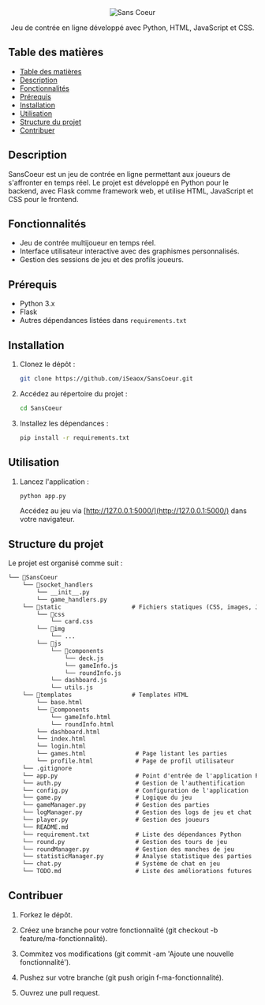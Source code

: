 <div  id="sanscoeur" align="center">
  <img src="https://github.com/user-attachments/assets/d086a10b-e21c-401d-aca7-d9b09b41ebd6" alt="Sans Coeur">
  <p>Jeu de contrée en ligne développé avec Python, HTML, JavaScript et CSS.</p>
</div>

## Table des matières

- [Table des matières](#table-des-matières)
- [Description](#description)
- [Fonctionnalités](#fonctionnalités)
- [Prérequis](#prérequis)
- [Installation](#installation)
- [Utilisation](#utilisation)
- [Structure du projet](#structure-du-projet)
- [Contribuer](#contribuer)

## Description

SansCoeur est un jeu de contrée en ligne permettant aux joueurs de s'affronter en temps réel. Le projet est développé en Python pour le backend, avec Flask comme framework web, et utilise HTML, JavaScript et CSS pour le frontend.

## Fonctionnalités

- Jeu de contrée multijoueur en temps réel.
- Interface utilisateur interactive avec des graphismes personnalisés.
- Gestion des sessions de jeu et des profils joueurs.

## Prérequis

- Python 3.x
- Flask
- Autres dépendances listées dans `requirements.txt`

## Installation

1. Clonez le dépôt :

   ```bash
   git clone https://github.com/iSeaox/SansCoeur.git
   ```

2. Accédez au répertoire du projet :

    ```bash
    cd SansCoeur
    ```

3. Installez les dépendances :

    ```bash
    pip install -r requirements.txt
    ```

## Utilisation

1. Lancez l'application :

    ```bash
    python app.py
    ```

    Accédez au jeu via [http://127.0.0.1:5000/](http://127.0.0.1:5000/) dans votre navigateur.

## Structure du projet

Le projet est organisé comme suit :

```txt
└── 📁SansCoeur
    └── 📁socket_handlers
        └── __init__.py
        └── game_handlers.py
    └── 📁static                    # Fichiers statiques (CSS, images, JS)
        └── 📁css
            └── card.css
        └── 📁img
            └── ...
        └── 📁js
            └── 📁components
                └── deck.js
                └── gameInfo.js
                └── roundInfo.js
            └── dashboard.js
            └── utils.js
    └── 📁templates                 # Templates HTML
        └── base.html
        └── 📁components
            └── gameInfo.html
            └── roundInfo.html
        └── dashboard.html
        └── index.html
        └── login.html
        └── games.html              # Page listant les parties
        └── profile.html            # Page de profil utilisateur
    └── .gitignore
    └── app.py                      # Point d'entrée de l'application Flask
    └── auth.py                     # Gestion de l'authentification
    └── config.py                   # Configuration de l'application
    └── game.py                     # Logique du jeu
    └── gameManager.py              # Gestion des parties
    └── logManager.py               # Gestion des logs de jeu et chat
    └── player.py                   # Gestion des joueurs
    └── README.md
    └── requirement.txt             # Liste des dépendances Python
    └── round.py                    # Gestion des tours de jeu
    └── roundManager.py             # Gestion des manches de jeu
    └── statisticManager.py         # Analyse statistique des parties
    └── chat.py                     # Système de chat en jeu
    └── TODO.md                     # Liste des améliorations futures
```

## Contribuer

1. Forkez le dépôt.

2. Créez une branche pour votre fonctionnalité (git checkout -b feature/ma-fonctionnalité).

3. Commitez vos modifications (git commit -am 'Ajoute une nouvelle fonctionnalité').

4. Pushez sur votre branche (git push origin f-ma-fonctionnalité).

5. Ouvrez une pull request.
